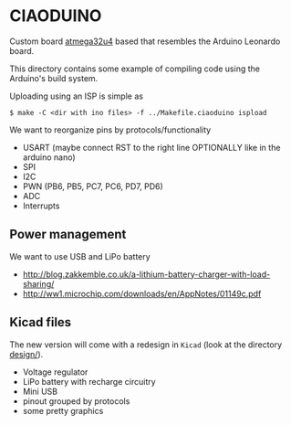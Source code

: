 # CIAODUINO

Custom board [atmega32u4](https://www.pjrc.com/teensy/atmega32u4.pdf) based that resembles the Arduino Leonardo board.

This directory contains some example of compiling code
using the Arduino's build system.

Uploading using an ISP is simple as

    $ make -C <dir with ino files> -f ../Makefile.ciaoduino ispload

We want to reorganize pins by protocols/functionality

 - USART (maybe connect RST to the right line OPTIONALLY like in the arduino nano)
 - SPI
 - I2C
 - PWN (PB6, PB5, PC7, PC6, PD7, PD6)
 - ADC
 - Interrupts

## Power management

We want to use USB and LiPo battery

 - http://blog.zakkemble.co.uk/a-lithium-battery-charger-with-load-sharing/
 - http://ww1.microchip.com/downloads/en/AppNotes/01149c.pdf

## Kicad files

The new version will come with a redesign in ``Kicad`` (look at the directory [design/](design)).

 - Voltage regulator
 - LiPo battery with recharge circuitry
 - Mini USB
 - pinout grouped by protocols
 - some pretty graphics
